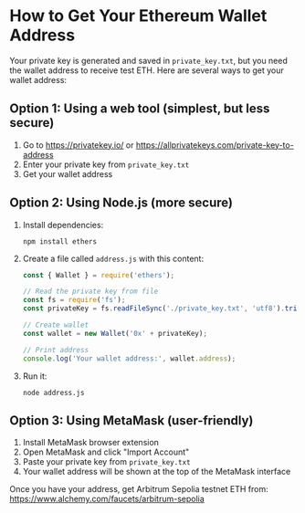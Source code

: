 # How to Get Your Ethereum Wallet Address

Your private key is generated and saved in `private_key.txt`, but you need the wallet address to receive test ETH. Here are several ways to get your wallet address:

## Option 1: Using a web tool (simplest, but less secure)

1. Go to https://privatekey.io/ or https://allprivatekeys.com/private-key-to-address
2. Enter your private key from `private_key.txt`
3. Get your wallet address

## Option 2: Using Node.js (more secure)

1. Install dependencies:
   ```
   npm install ethers
   ```

2. Create a file called `address.js` with this content:
   ```javascript
   const { Wallet } = require('ethers');
   
   // Read the private key from file
   const fs = require('fs');
   const privateKey = fs.readFileSync('./private_key.txt', 'utf8').trim();
   
   // Create wallet
   const wallet = new Wallet('0x' + privateKey);
   
   // Print address
   console.log('Your wallet address:', wallet.address);
   ```

3. Run it:
   ```
   node address.js
   ```

## Option 3: Using MetaMask (user-friendly)

1. Install MetaMask browser extension
2. Open MetaMask and click "Import Account"
3. Paste your private key from `private_key.txt`
4. Your wallet address will be shown at the top of the MetaMask interface

Once you have your address, get Arbitrum Sepolia testnet ETH from:
https://www.alchemy.com/faucets/arbitrum-sepolia
